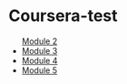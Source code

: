 # Coursera-test
<ul>
<l1><a href="https://rkrahul81.github.io/Coursera-test/module2-solution/">Module 2</a>
<li><a href="https://rkrahul81.github.io/Coursera-test/module3-solution/">Module 3</a>
<li><a href="https://rkrahul81.github.io/Coursera-test/module4-solution/">Module 4</a>
<li><a href="https://rkrahul81.github.io/Coursera-test/module5-solution/">Module 5</a>
</ul>
